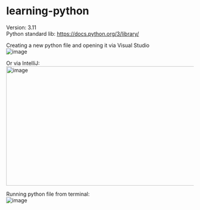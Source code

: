 # learning-python

Version: 3.11 <br>
Python standard lib: https://docs.python.org/3/library/

Creating a new python file and opening it via Visual Studio<br>
![image](https://github.com/user-attachments/assets/bec2ada1-8bf9-4f14-a6dc-905649b86895) <br>

Or via IntelliJ:
<img width="1033" height="321" alt="image" src="https://github.com/user-attachments/assets/b3a75f5e-b10c-4d6c-8a27-d6afca777202" />

Running python file from terminal: <br>
![image](https://github.com/user-attachments/assets/38e98210-f7e0-43c1-ab8a-8fa5666fa526)



